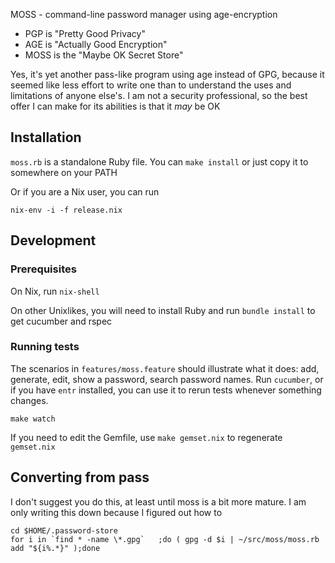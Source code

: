 MOSS - command-line password manager using age-encryption

* PGP is "Pretty Good Privacy"
* AGE is "Actually Good Encryption"
* MOSS is the "Maybe OK Secret Store"

Yes, it's yet another pass-like program using age instead of GPG,
because it seemed like less effort to write one than to understand the
uses and limitations of anyone else's. I am not a security
professional, so the best offer I can make for its abilities is that
it *may* be OK

## Installation

`moss.rb` is a standalone Ruby file. You can `make install` or just copy it to somewhere on your PATH

Or if you are a Nix user, you can run

    nix-env -i -f release.nix

## Development

### Prerequisites

On Nix, run `nix-shell`

On other Unixlikes, you will need to install Ruby and run `bundle
install` to get cucumber and rspec

### Running tests

The scenarios in `features/moss.feature` should illustrate what it
does: add, generate, edit, show a password, search password names.
Run `cucumber`, or if you have `entr` installed, you can use it to
rerun tests whenever something changes.

    make watch

If you need to edit the Gemfile, use `make gemset.nix` to regenerate
`gemset.nix`


## Converting from pass

I don't suggest you do this, at least until moss is a bit more mature.  I am
only writing this down because I figured out how to

    cd $HOME/.password-store
    for i in `find * -name \*.gpg`   ;do ( gpg -d $i | ~/src/moss/moss.rb add "${i%.*}" );done
